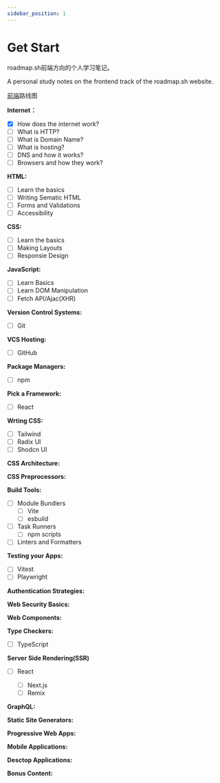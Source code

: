 ```yaml
---
sidebar_position: 1
---
```

# Get Start

roadmap.sh前端方向的个人学习笔记。

A personal study notes on the frontend track of the roadmap.sh website.

[前端](https://roadmap.sh/pdfs/roadmaps/frontend.pdf)路线图

**Internet：**

* [X] How does the internet work?
* [ ] What is HTTP?
* [ ] What is Domain Name?
* [ ] What is hosting?
* [ ] DNS and how it works?
* [ ] Browsers and how they work?

**HTML:**

* [ ] Learn the basics
* [ ] Writing Sematic HTML
* [ ] Forms and Validations
* [ ] Accessibility

**CSS:**

* [ ] Learn the basics
* [ ] Making Layouts
* [ ] Responsie Design

**JavaScript:**

* [ ] Learn Basics
* [ ] Learn DOM Manipulation
* [ ] Fetch API/Ajac(XHR)

**Version Control Systems:**

* [ ] Git

**VCS Hosting:**

* [ ] GitHub

**Package Managers:**

* [ ] npm

**Pick a Framework:**

* [ ] React

**Wrting CSS:**

* [ ] Tailwind
* [ ] Radix UI
* [ ] Shodcn UI

**CSS Architecture:**

**CSS Preprocessors:**

**Build Tools:**

* [ ] Module Bundlers
  * [ ] Vite
  * [ ] esbuild
* [ ] Task Runners
  * [ ] npm scripts
* [ ] Linters and Formatters

**Testing your Apps:**

* [ ] Vitest
* [ ] Playwright

**Authentication Strategies:**

**Web Security Basics:**

**Web Components:**

**Type Checkers:**

* [ ] TypeScript

**Server Side Rendering(SSR)**

* [ ] React

  * [ ] Next.js
  * [ ] Remix

**GraphQL:**

**Static Site Generators:**

**Progressive Web Apps:**

**Mobile Applications:**

**Desctop Applications:**

**Bonus Content:**
